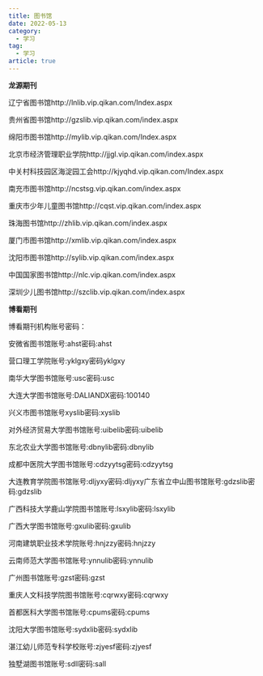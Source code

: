 ```yaml
---
title: 图书馆
date: 2022-05-13
category:
  - 学习
tag:
  - 学习
article: true
---
```


**龙源期刊**

辽宁省图书馆http://lnlib.vip.qikan.com/Index.aspx

贵州省图书馆http://gzslib.vip.qikan.com/index.aspx

绵阳市图书馆http://mylib.vip.qikan.com/Index.aspx

北京市经济管理职业学院http://jjgl.vip.qikan.com/index.aspx

中关村科技园区海淀园工会http://kjyqhd.vip.qikan.com/Index.aspx

南充市图书馆http://ncstsg.vip.qikan.com/index.aspx

重庆市少年儿童图书馆http://cqst.vip.qikan.com/index.aspx

珠海图书馆http://zhlib.vip.qikan.com/index.aspx

厦门市图书馆http://xmlib.vip.qikan.com/index.aspx

沈阳市图书馆http://sylib.vip.qikan.com/index.aspx

中国国家图书馆http://nlc.vip.qikan.com/index.aspx

深圳少儿图书馆http://szclib.vip.qikan.com/index.aspx

**博看期刊**

博看期刊机构账号密码：

安微省图书馆账号:ahst密码:ahst

营口理工学院账号:yklgxy密码yklgxy

南华大学图书馆账号:usc密码:usc

大连大学图书馆账号:DALIANDX密码:100140

兴义市图书馆账号xyslib密码:xyslib

对外经济贸易大学图书馆账号:uibelib密码:uibelib

东北农业大学图书馆账号:dbnylib密码:dbnylib

成都中医院大学图书馆账号:cdzyytsg密码:cdzyytsg

大连教育学院图书馆账号:dljyxy密码:dljyxy广东省立中山图书馆账号:gdzslib密码:gdzslib

广西科技大学鹿山学院图书馆账号:lsxylib密码:lsxylib

广西大学图书馆账号:gxulib密码:gxulib

河南建筑职业技术学院账号:hnjzzy密码:hnjzzy

云南师范大学图书馆账号:ynnulib密码:ynnulib

广州图书馆账号:gzst密码:gzst

重庆人文科技学院图书馆账号:cqrwxy密码:cqrwxy

首都医科大学图书馆账号:cpums密码:cpums

沈阳大学图书馆账号:sydxlib密码:sydxlib

湛江幼儿师范专科学校账号:zjyesf密码:zjyesf

独墅湖图书馆账号:sdll密码:sall